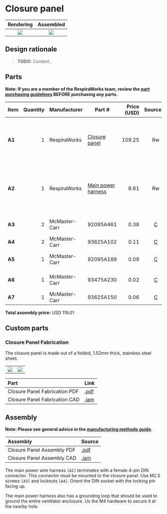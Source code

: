 # Closure panel

| Rendering | Assembled |
|:-------------------------:|:-------------------------:|
| ![](images/rendering.jpg) | ![](images/assembled.jpg) |


## Design rationale

> **TODO:** Content..

## Parts

**Note: If you are a member of the RespiraWorks team, review the [part purchasing guidelines][ppg]
BEFORE purchasing any parts.**

[ppg]: ../purchasing_guidelines.md

| Item  | Quantity | Manufacturer  | Part #                     | Price (USD) | Sources[*][ppg]| Notes |
| ----- |---------:| ------------- | -------------------------- | -----------:|:--------------:|:------|
|**A1** | 1        | RespiraWorks  | [Closure panel][a1rw]      | 109.25      | Rw             | Ventilator closure (back panel), bent sheet metal |
|**A2** | 1        | RespiraWorks  | [Main power harness][a2rw] | 8.61        | Rw             | Main power wire harness, with 4pin DIN female plug |
|**A3** | 2        | McMaster-Carr | 92095A461                  | 0.38        | [C][a3mcmc]    | M2.5 screw, 12mm |
|**A4** | 2        | McMaster-Carr | 93625A102                  | 0.11        | [C][a4mcmc]    | M2.5 locknut |
|**A5** | 1        | McMaster-Carr | 92095A189                  | 0.09        | [C][a5mcmc]    | M4 screw, 8mm |
|**A6** | 1        | McMaster-Carr | 93475A230                  | 0.02        | [C][a6mcmc]    | M4 washer, 9mm OD |
|**A7** | 1        | McMaster-Carr | 93625A150                  | 0.06        | [C][a7mcmc]    | M4 locknut |

**Total assembly price:** USD 119.01

[a1rw]:    #custom-parts
[a2rw]:    ../wiring/README.md#main-power-input
[a3mcmc]:  https://www.mcmaster.com/92095A461/
[a4mcmc]:  https://www.mcmaster.com/93625A102/
[a5mcmc]: https://www.mcmaster.com/92095A189/
[a6mcmc]: https://www.mcmaster.com/93475A230/
[a7mcmc]: https://www.mcmaster.com/93625A150/

## Custom parts


### Closure Panel Fabrication
The closure panel is made out of a folded, 1.52mm thick, stainless steel sheet.

|  | |
|:------|:-------|
|[![](images/fab_drawing_1.jpg)](closure_assembly.pdf)|[![](images/fab_drawing_2.jpg)](closure_assembly.pdf)|


| Part  | Link |
|:------|:-------|
| Closure Panel Fabrication PDF | [.pdf](closure_assembly.pdf)|
| Closure Panel Fabrication CAD | [.iam](closure_panel.ipt)|


## Assembly



**Note: Please see general advice in the [manufacturing methods guide](../methods).**

| Assembly | Source |
|:---------|:-------|
| Closure Panel Assembly PDF | [.pdf](closure_assembly.pdf)|
| Closure Panel Assembly CAD | [.iam](closure_assembly.iam)|


The main power wire harness `[A2]` terminates with a female 4-pin DIN connector. This connector must be mounted to the
closure panel. Use M2.5 screws `[A3]` and locknuts `[A4]`. Orient the DIN socket with the locking pin facing up.

The main power harness also has a grounding loop that should be used to ground the entire ventilator enclosure.
Us the M4 hardware to secure it at the nearby hole.
